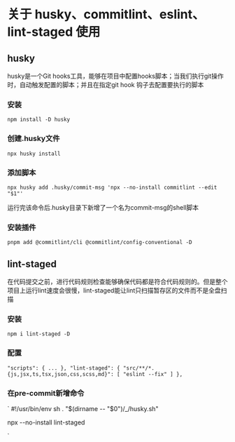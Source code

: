 # 关于 husky、commitlint、eslint、lint-staged 使用

## husky

husky是一个Git hooks工具，能够在项目中配置hooks脚本；当我们执行git操作时，自动触发配置的脚本；并且在指定git hook 钩子去配置要执行的脚本

### 安装
`npm install -D husky`

### 创建.husky文件
`npx husky install`

### 添加脚本
`npx husky add .husky/commit-msg 'npx --no-install commitlint --edit "$1"'`

运行完该命令后.husky目录下新增了一个名为commit-msg的shell脚本

### 安装插件
`pnpm add @commitlint/cli @commitlint/config-conventional -D`


## lint-staged
在代码提交之前，进行代码规则检查能够确保代码都是符合代码规则的。但是整个项目上运行lint速度会很慢，lint-staged能让lint只扫描暂存区的文件而不是全盘扫描

### 安装
`npm i lint-staged -D`

### 配置

` "scripts": {
    ...
  },
  "lint-staged": {
    "src/**/*.{js,jsx,ts,tsx,json,css,scss,md}": [
      "eslint --fix"
    ]
  },
`

### 在pre-commit新增命令
`
#!/usr/bin/env sh
. "$(dirname -- "$0")/_/husky.sh"

npx --no-install lint-staged

`
